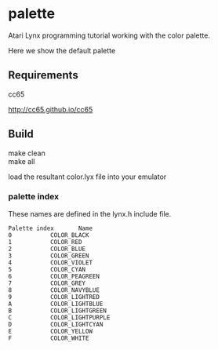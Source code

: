 # palette
Atari Lynx programming tutorial working with the color palette.

Here we show the default palette

## Requirements

cc65

http://cc65.github.io/cc65

## Build

make clean<br />
make all

load the resultant color.lyx file into your emulator


### palette index 

These names are defined in the lynx.h include file.

```
Palette index		Name
0			COLOR_BLACK
1			COLOR_RED
2			COLOR_BLUE
3			COLOR_GREEN
4			COLOR_VIOLET
5			COLOR_CYAN
6			COLOR_PEAGREEN
7			COLOR_GREY
8			COLOR_NAVYBLUE
9			COLOR_LIGHTRED
A			COLOR_LIGHTBLUE
B			COLOR_LIGHTGREEN
C			COLOR_LIGHTPURPLE
D			COLOR_LIGHTCYAN
E			COLOR_YELLOW
F			COLOR_WHITE
```

